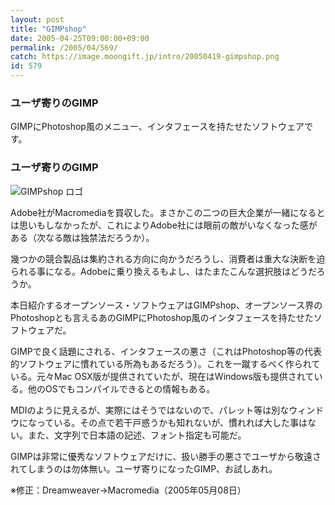 ```yaml
---
layout: post
title: "GIMPshop"
date: 2005-04-25T09:00:00+09:00
permalink: /2005/04/569/
catch: https://image.moongift.jp/intro/20050419-gimpshop.png
id: 579
---
```

### ユーザ寄りのGIMP
  
GIMPにPhotoshop風のメニュー、インタフェースを持たせたソフトウェアです。  
<!--more-->  

### ユーザ寄りのGIMP
  

![GIMPshop ロゴ](https://image.moongift.jp/intro/20050419-gimpshop.png "GIMPshop ロゴ")

  

Adobe社がMacromediaを買収した。まさかこの二つの巨大企業が一緒になるとは思いもしなかったが、これによりAdobe社には眼前の敵がいなくなった感がある（次なる敵は独禁法だろうか）。

  

幾つかの競合製品は集約される方向に向かうだろうし、消費者は重大な決断を迫られる事になる。Adobeに乗り換えるもよし、はたまたこんな選択肢はどうだろうか。

  

本日紹介するオープンソース・ソフトウェアはGIMPshop、オープンソース界のPhotoshopとも言えるあのGIMPにPhotoshop風のインタフェースを持たせたソフトウェアだ。

  

GIMPで良く話題にされる、インタフェースの悪さ（これはPhotoshop等の代表的ソフトウェアに慣れている所為もあるだろう）。これを一蹴するべく作られている。元々Mac OSX版が提供されていたが、現在はWindows版も提供されている。他のOSでもコンパイルできるとの情報もある。

  

MDIのように見えるが、実際にはそうではないので、パレット等は別なウィンドウになっている。その点で若干戸惑うかも知れないが、慣れれば大した事はない。また、文字列で日本語の記述、フォント指定も可能だ。

  

GIMPは非常に優秀なソフトウェアだけに、扱い勝手の悪さでユーザから敬遠されてしまうのは勿体無い。ユーザ寄りになったGIMP、お試しあれ。

  

※修正：Dreamweaver→Macromedia（2005年05月08日）

